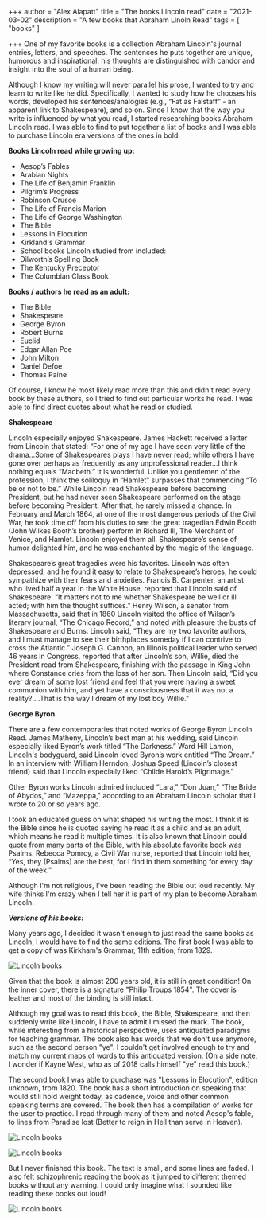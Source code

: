 +++
author = "Alex Alapatt"
title = "The books Lincoln read"
date = "2021-03-02"
description = "A few books that Abraham Linoln Read"
tags = [
    "books"
]

+++
One of my favorite books is a collection Abraham Lincoln's journal entries, letters, and speeches. The sentences he puts together are unique, humorous and inspirational; his thoughts are distinguished with candor and insight into the soul of a human being.

Although I know my writing will never parallel his prose, I wanted to try and learn to write like he did. Specifically, I wanted to study how he chooses his words, developed his sentences/analogies (e.g., “Fat as Falstaff” - an apparent link to Shakespeare), and so on. Since I know that the way you write is influenced by what you read, I started researching books Abraham Lincoln read. I was able to find to put together a list of books and I was able to purchase Lincoln era versions of the ones in bold:

**Books Lincoln read while growing up:**

* Aesop’s Fables
* Arabian Nights
* The Life of Benjamin Franklin
* Pilgrim’s Progress
* Robinson Crusoe
* The Life of Francis Marion
* The Life of George Washington
* The Bible
* Lessons in Elocution
* Kirkland's Grammar
* School books Lincoln studied from included:
* Dilworth’s Spelling Book
* The Kentucky Preceptor
* The Columbian Class Book

**Books / authors he read as an adult:**

* The Bible
* Shakespeare
* George Byron
* Robert Burns
* Euclid
* Edgar Allan Poe
* John Milton
* Daniel Defoe
* Thomas Paine

Of course, I know he most likely read more than this and didn't read every book by these authors, so I tried to find out particular works he read. I was able to find direct quotes about what he read or studied.

**Shakespeare**

Lincoln especially enjoyed Shakespeare. James Hackett received a letter from Lincoln that stated:
 “For one of my age I have seen very little of the drama…Some of Shakespeares plays I have never read; while others I have gone over perhaps as frequently as any unprofessional reader…I think nothing equals “Macbeth.” It is wonderful. Unlike you gentlemen of the profession, I think the soliloquy in “Hamlet” surpasses that commencing “To be or not to be.”
While Lincoln read Shakespeare before becoming President, but he had never seen Shakespeare performed on the stage before becoming President. After that, he rarely missed a chance. In February and March 1864, at one of the most dangerous periods of the Civil War, he took time off from his
duties to see the great tragedian Edwin Booth (John Wilkes Booth’s brother) perform in Richard III, The Merchant of Venice, and Hamlet. Lincoln enjoyed them all. Shakespeare’s sense of humor delighted him, and he was enchanted by the magic of the language.

Shakespeare’s great tragedies were his favorites. Lincoln was often depressed, and he found it easy to relate to Shakespeare’s heroes; he could sympathize with their fears and anxieties. Francis B. Carpenter, an artist who lived half a year in the White House, reported that Lincoln said of Shakespeare:
“It matters not to me whether Shakespeare be well or ill acted; with him the thought suffices.” 
Henry Wilson, a senator from Massachusetts, said that in 1860 Lincoln visited the office of Wilson’s literary journal, “The Chicago Record,” and noted with pleasure the busts of Shakespeare and Burns. Lincoln said,
“They are my two favorite authors, and I must manage to see their birthplaces someday if I can contrive to cross the Atlantic.” 
Joseph G. Cannon, an Illinois political leader who served 46 years in Congress, reported that after Lincoln’s son, Willie, died the President read from Shakespeare, finishing with the passage in King John where Constance cries from the loss of her son. Then Lincoln said,
“Did you ever dream of some lost friend and feel that you were having a sweet communion with him, and yet have a consciousness that it was not a reality?….That is the way I dream of my lost boy Willie.”

**George Byron**

There are a few contemporaries that noted works of George Byron Lincoln Read. James Matheny, Lincoln’s best man at his wedding, said Lincoln especially liked Byron’s work titled “The Darkness.” Ward Hill Lamon, Lincoln's bodyguard, said Lincoln loved Byron’s work entitled “The Dream.” In an interview with William Herndon, Joshua Speed (Lincoln’s closest friend) said that Lincoln especially liked “Childe Harold’s Pilgrimage.”

Other Byron works Lincoln admired included “Lara,” “Don Juan,” “The Bride of Abydos,” and “Mazeppa," according to an Abraham Lincoln scholar that I wrote to 20 or so years ago.

I took an educated guess on what shaped his writing the most. I think it is the Bible since he is quoted saying he read it as a child and as an adult, which means he read it multiple times. It is also known that Lincoln could quote from many parts of the Bible, with his absolute favorite book was Psalms. Rebecca Pomroy, a Civil War nurse, reported that Lincoln told her, “Yes, they (Psalms) are the best, for I find in them something for every day of the week.”

Although I'm not religious, I've been reading the Bible out loud recently. My wife thinks I'm crazy when I tell her it is part of my plan to become Abraham Lincoln.

***Versions of his books:***

Many years ago, I decided it wasn't enough to just read the same books as Lincoln, I would have to find the same editions. The first book I was able to get a copy of was Kirkham's Grammar, 11th edition, from 1829.

![Lincoln books](book1.jpg)

Given that the book is almost 200 years old, it is still in great condition! On the inner cover, there is a signature "Philip Troups 1854".  The cover is leather and most of the binding is still intact.

Although my goal was to read this book, the Bible, Shakespeare, and then suddenly write like Lincoln, I have to admit I missed the mark. The book, while interesting from a historical perspective, uses antiquated paradigms for teaching grammar. The book also has words that we don't use anymore, such as the second person "ye". I couldn't get involved enough to try and match my current maps of words to this antiquated version. (On a side note, I wonder if Kayne West, who as of 2018 calls himself "ye" read this book.)

The second book I was able to purchase was "Lessons in Elocution", edition unknown, from 1820. The book has a short introduction on speaking that would still hold weight today, as cadence, voice and other common speaking terms are covered. The book then has a compilation of works for the user to practice. I read through many of them and noted Aesop's fable, to lines from Paradise lost (Better to reign in Hell than serve in Heaven).

![Lincoln books](book2.jpg)

![Lincoln books](book3.jpg)

But I never finished this book. The text is small, and some lines are faded. I also felt schizophrenic reading the book as it jumped to different themed books without any warning. I could only imagine what I sounded like reading these books out loud!

![Lincoln books](book4.jpg)


